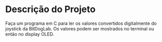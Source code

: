 # Descrição do Projeto

Faça um programa em C para ler os valores convertidos digitalmente do joystick da BitDogLab. Os valores podem ser mostrados no terminal ou então no display OLED. 